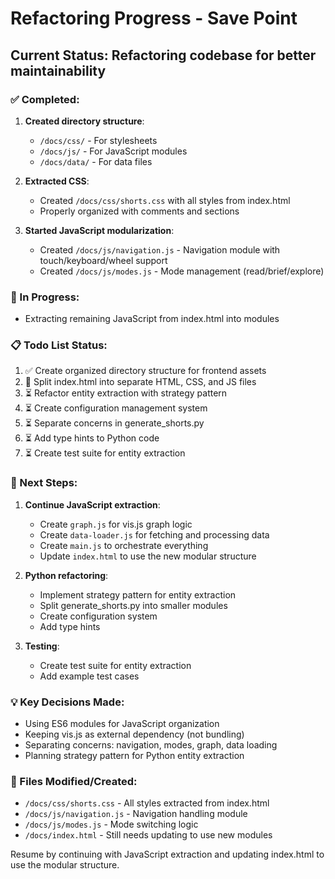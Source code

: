 # Refactoring Progress - Save Point

## Current Status: Refactoring codebase for better maintainability

### ✅ Completed:
1. **Created directory structure**:
   - `/docs/css/` - For stylesheets
   - `/docs/js/` - For JavaScript modules
   - `/docs/data/` - For data files

2. **Extracted CSS**:
   - Created `/docs/css/shorts.css` with all styles from index.html
   - Properly organized with comments and sections

3. **Started JavaScript modularization**:
   - Created `/docs/js/navigation.js` - Navigation module with touch/keyboard/wheel support
   - Created `/docs/js/modes.js` - Mode management (read/brief/explore)

### 🔄 In Progress:
- Extracting remaining JavaScript from index.html into modules

### 📋 Todo List Status:
1. ✅ Create organized directory structure for frontend assets
2. 🔄 Split index.html into separate HTML, CSS, and JS files
3. ⏳ Refactor entity extraction with strategy pattern
4. ⏳ Create configuration management system
5. ⏳ Separate concerns in generate_shorts.py
6. ⏳ Add type hints to Python code
7. ⏳ Create test suite for entity extraction

### 🎯 Next Steps:
1. **Continue JavaScript extraction**:
   - Create `graph.js` for vis.js graph logic
   - Create `data-loader.js` for fetching and processing data
   - Create `main.js` to orchestrate everything
   - Update `index.html` to use the new modular structure

2. **Python refactoring**:
   - Implement strategy pattern for entity extraction
   - Split generate_shorts.py into smaller modules
   - Create configuration system
   - Add type hints

3. **Testing**:
   - Create test suite for entity extraction
   - Add example test cases

### 💡 Key Decisions Made:
- Using ES6 modules for JavaScript organization
- Keeping vis.js as external dependency (not bundling)
- Separating concerns: navigation, modes, graph, data loading
- Planning strategy pattern for Python entity extraction

### 🔗 Files Modified/Created:
- `/docs/css/shorts.css` - All styles extracted from index.html
- `/docs/js/navigation.js` - Navigation handling module
- `/docs/js/modes.js` - Mode switching logic
- `/docs/index.html` - Still needs updating to use new modules

Resume by continuing with JavaScript extraction and updating index.html to use the modular structure.